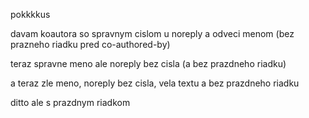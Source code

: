 pokkkkus

davam koautora so spravnym cislom u noreply a odveci menom (bez prazneho riadku pred co-authored-by)

teraz spravne meno ale noreply bez cisla (a bez prazdneho riadku)

a teraz zle meno, noreply bez cisla, vela textu a bez prazdneho riadku

ditto ale s prazdnym riadkom
